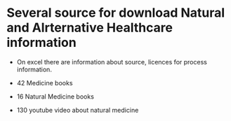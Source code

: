 # Several source for download Natural and Alrternative Healthcare information

- On excel there are information about source, licences for process information.

- 42 Medicine books
- 16 Natural Medicine books
- 130 youtube video about natural medicine